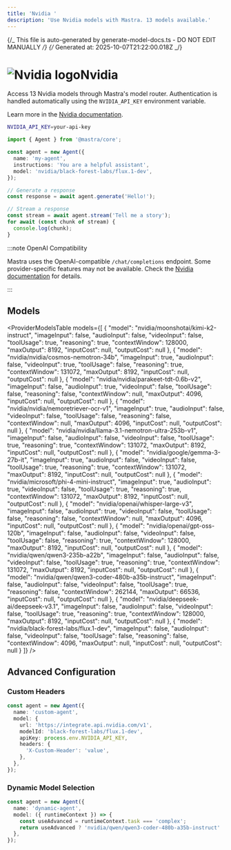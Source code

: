 ```yaml
---
title: 'Nvidia '
description: 'Use Nvidia models with Mastra. 13 models available.'
---
```


{/_ This file is auto-generated by generate-model-docs.ts - DO NOT EDIT MANUALLY _/}
{/_ Generated at: 2025-10-07T21:22:00.018Z _/}

# <img src="https://models.dev/logos/nvidia.svg" alt="Nvidia logo" className="inline w-8 h-8 mr-2 align-middle dark:invert dark:brightness-0 dark:contrast-200" />Nvidia

Access 13 Nvidia models through Mastra's model router. Authentication is handled automatically using the `NVIDIA_API_KEY` environment variable.

Learn more in the [Nvidia documentation](https://docs.api.nvidia.com/nim/).

```bash
NVIDIA_API_KEY=your-api-key
```

```typescript
import { Agent } from '@mastra/core';

const agent = new Agent({
  name: 'my-agent',
  instructions: 'You are a helpful assistant',
  model: 'nvidia/black-forest-labs/flux.1-dev',
});

// Generate a response
const response = await agent.generate('Hello!');

// Stream a response
const stream = await agent.stream('Tell me a story');
for await (const chunk of stream) {
  console.log(chunk);
}
```

:::note OpenAI Compatibility

Mastra uses the OpenAI-compatible `/chat/completions` endpoint. Some provider-specific features may not be available. Check the [Nvidia documentation](https://docs.api.nvidia.com/nim/) for details.

:::

## Models

<ProviderModelsTable
models={[
{
"model": "nvidia/moonshotai/kimi-k2-instruct",
"imageInput": false,
"audioInput": false,
"videoInput": false,
"toolUsage": true,
"reasoning": true,
"contextWindow": 128000,
"maxOutput": 8192,
"inputCost": null,
"outputCost": null
},
{
"model": "nvidia/nvidia/cosmos-nemotron-34b",
"imageInput": true,
"audioInput": false,
"videoInput": true,
"toolUsage": false,
"reasoning": true,
"contextWindow": 131072,
"maxOutput": 8192,
"inputCost": null,
"outputCost": null
},
{
"model": "nvidia/nvidia/parakeet-tdt-0.6b-v2",
"imageInput": false,
"audioInput": true,
"videoInput": false,
"toolUsage": false,
"reasoning": false,
"contextWindow": null,
"maxOutput": 4096,
"inputCost": null,
"outputCost": null
},
{
"model": "nvidia/nvidia/nemoretriever-ocr-v1",
"imageInput": true,
"audioInput": false,
"videoInput": false,
"toolUsage": false,
"reasoning": false,
"contextWindow": null,
"maxOutput": 4096,
"inputCost": null,
"outputCost": null
},
{
"model": "nvidia/nvidia/llama-3.1-nemotron-ultra-253b-v1",
"imageInput": false,
"audioInput": false,
"videoInput": false,
"toolUsage": true,
"reasoning": true,
"contextWindow": 131072,
"maxOutput": 8192,
"inputCost": null,
"outputCost": null
},
{
"model": "nvidia/google/gemma-3-27b-it",
"imageInput": true,
"audioInput": false,
"videoInput": false,
"toolUsage": true,
"reasoning": true,
"contextWindow": 131072,
"maxOutput": 8192,
"inputCost": null,
"outputCost": null
},
{
"model": "nvidia/microsoft/phi-4-mini-instruct",
"imageInput": true,
"audioInput": true,
"videoInput": false,
"toolUsage": true,
"reasoning": true,
"contextWindow": 131072,
"maxOutput": 8192,
"inputCost": null,
"outputCost": null
},
{
"model": "nvidia/openai/whisper-large-v3",
"imageInput": false,
"audioInput": true,
"videoInput": false,
"toolUsage": false,
"reasoning": false,
"contextWindow": null,
"maxOutput": 4096,
"inputCost": null,
"outputCost": null
},
{
"model": "nvidia/openai/gpt-oss-120b",
"imageInput": false,
"audioInput": false,
"videoInput": false,
"toolUsage": false,
"reasoning": true,
"contextWindow": 128000,
"maxOutput": 8192,
"inputCost": null,
"outputCost": null
},
{
"model": "nvidia/qwen/qwen3-235b-a22b",
"imageInput": false,
"audioInput": false,
"videoInput": false,
"toolUsage": true,
"reasoning": true,
"contextWindow": 131072,
"maxOutput": 8192,
"inputCost": null,
"outputCost": null
},
{
"model": "nvidia/qwen/qwen3-coder-480b-a35b-instruct",
"imageInput": false,
"audioInput": false,
"videoInput": false,
"toolUsage": true,
"reasoning": false,
"contextWindow": 262144,
"maxOutput": 66536,
"inputCost": null,
"outputCost": null
},
{
"model": "nvidia/deepseek-ai/deepseek-v3.1",
"imageInput": false,
"audioInput": false,
"videoInput": false,
"toolUsage": true,
"reasoning": true,
"contextWindow": 128000,
"maxOutput": 8192,
"inputCost": null,
"outputCost": null
},
{
"model": "nvidia/black-forest-labs/flux.1-dev",
"imageInput": false,
"audioInput": false,
"videoInput": false,
"toolUsage": false,
"reasoning": false,
"contextWindow": 4096,
"maxOutput": null,
"inputCost": null,
"outputCost": null
}
]}
/>

## Advanced Configuration

### Custom Headers

```typescript
const agent = new Agent({
  name: 'custom-agent',
  model: {
    url: 'https://integrate.api.nvidia.com/v1',
    modelId: 'black-forest-labs/flux.1-dev',
    apiKey: process.env.NVIDIA_API_KEY,
    headers: {
      'X-Custom-Header': 'value',
    },
  },
});
```

### Dynamic Model Selection

```typescript
const agent = new Agent({
  name: 'dynamic-agent',
  model: ({ runtimeContext }) => {
    const useAdvanced = runtimeContext.task === 'complex';
    return useAdvanced ? 'nvidia/qwen/qwen3-coder-480b-a35b-instruct' : 'nvidia/black-forest-labs/flux.1-dev';
  },
});
```
